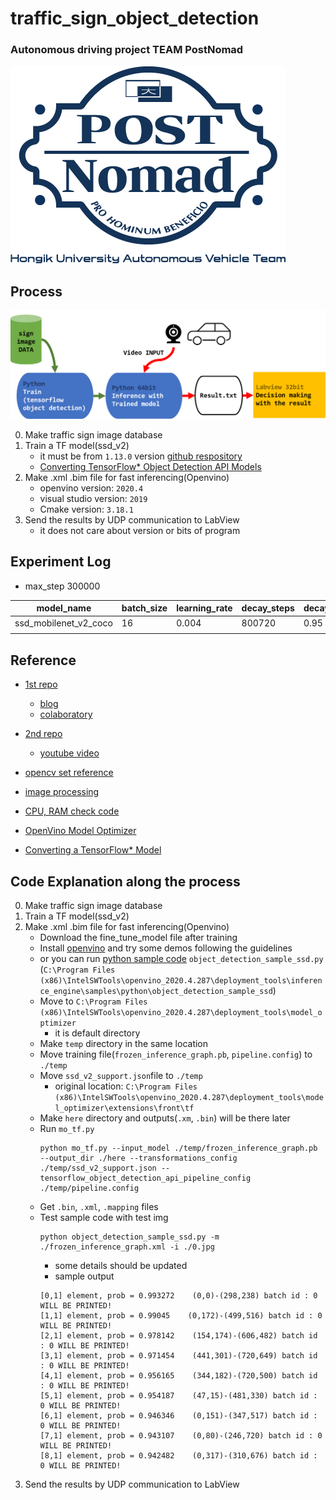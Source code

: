 # traffic_sign_object_detection
### Autonomous driving project TEAM PostNomad

![logo](/asset/logo.png)

## Process

![plan](/asset/plan.png)

0. Make traffic sign image database
1. Train a TF model(ssd_v2)
    * it must be from `1.13.0` version [github respository](https://github.com/tensorflow/models/releases/tag/v1.13.0)
    * [Converting TensorFlow* Object Detection API Models](https://docs.openvinotoolkit.org/latest/openvino_docs_MO_DG_prepare_model_convert_model_tf_specific_Convert_Object_Detection_API_Models.html)
2. Make .xml .bim file for fast inferencing(Openvino)
    * openvino version: `2020.4`
    * visual studio version: `2019`
    * Cmake version: `3.18.1`
3. Send the results by UDP communication to LabView
    * it does not care about version or bits of program
    
## Experiment Log

* max_step 300000

|model_name|batch_size|learning_rate|decay_steps|decay_factor|momentum_optimizer_value|decay|epsilon|
|-|-|-|-|-|-|-|-|
|ssd_mobilenet_v2_coco|16|0.004|800720|0.95|0.9|0.9|1|
| | | | | | | | |

## Reference
* [1st repo](https://github.com/Tony607/object_detection_demo)
  * [blog](https://www.dlology.com/blog/how-to-train-an-object-detection-model-easy-for-free/)
  * [colaboratory](https://colab.research.google.com/github/Tony607/object_detection_demo/blob/master/tensorflow_object_detection_training_colab.ipynb)

* [2nd repo](https://github.com/EdjeElectronics/TensorFlow-Object-Detection-API-Tutorial-Train-Multiple-Objects-Windows-10)
  * [youtube video](https://youtu.be/Rgpfk6eYxJA)
* [opencv set reference](https://docs.opencv.org/2.4/modules/highgui/doc/reading_and_writing_images_and_video.html)
* [image processing](https://github.com/ethereon/lycon)
* [CPU, RAM check code](https://frhyme.github.io/python/python_check_memory_usage/)
* [OpenVino Model Optimizer](https://docs.openvinotoolkit.org/latest/openvino_docs_MO_DG_Deep_Learning_Model_Optimizer_DevGuide.html)
* [Converting a TensorFlow* Model](https://docs.openvinotoolkit.org/latest/openvino_docs_MO_DG_prepare_model_convert_model_Convert_Model_From_TensorFlow.html#supported_topologies)


## Code Explanation along the process
0. Make traffic sign image database
1. Train a TF model(ssd_v2)
2. Make .xml .bim file for fast inferencing(Openvino)
    * Download the fine_tune_model file after training
    * Install [openvino](https://docs.openvinotoolkit.org/2020.4/openvino_docs_install_guides_installing_openvino_windows.html) and try some demos following the guidelines
    * or you can run [python sample code](https://docs.openvinotoolkit.org/latest/openvino_inference_engine_ie_bridges_python_sample_object_detection_sample_ssd_README.html) `object_detection_sample_ssd.py` (`C:\Program Files (x86)\IntelSWTools\openvino_2020.4.287\deployment_tools\inference_engine\samples\python\object_detection_sample_ssd`) 
    * Move to `C:\Program Files (x86)\IntelSWTools\openvino_2020.4.287\deployment_tools\model_optimizer`
        * it is default directory
    * Make `temp` directory in the same location
    * Move training file(`frozen_inference_graph.pb`, `pipeline.config`) to `./temp`
    * Move `ssd_v2_support.json`file to `./temp`
        * original location: `C:\Program Files (x86)\IntelSWTools\openvino_2020.4.287\deployment_tools\model_optimizer\extensions\front\tf`
    * Make `here` directory and outputs(`.xm`, `.bin`) will be there later
    * Run `mo_tf.py`
        ```
        python mo_tf.py --input_model ./temp/frozen_inference_graph.pb --output_dir ./here --transformations_config ./temp/ssd_v2_support.json --tensorflow_object_detection_api_pipeline_config ./temp/pipeline.config
        ```
    * Get `.bin`, `.xml`, `.mapping` files
    * Test sample code with test img
        ```
        python object_detection_sample_ssd.py -m ./frozen_inference_graph.xml -i ./0.jpg
        ```
        * some details should be updated
        * sample output
        ```
        [0,1] element, prob = 0.993272    (0,0)-(298,238) batch id : 0 WILL BE PRINTED!
        [1,1] element, prob = 0.99045    (0,172)-(499,516) batch id : 0 WILL BE PRINTED!
        [2,1] element, prob = 0.978142    (154,174)-(606,482) batch id : 0 WILL BE PRINTED!
        [3,1] element, prob = 0.971454    (441,301)-(720,649) batch id : 0 WILL BE PRINTED!
        [4,1] element, prob = 0.956165    (344,182)-(720,500) batch id : 0 WILL BE PRINTED!
        [5,1] element, prob = 0.954187    (47,15)-(481,330) batch id : 0 WILL BE PRINTED!
        [6,1] element, prob = 0.946346    (0,151)-(347,517) batch id : 0 WILL BE PRINTED!
        [7,1] element, prob = 0.943107    (0,80)-(246,720) batch id : 0 WILL BE PRINTED!
        [8,1] element, prob = 0.942482    (0,317)-(310,676) batch id : 0 WILL BE PRINTED!
        ```
3. Send the results by UDP communication to LabView
